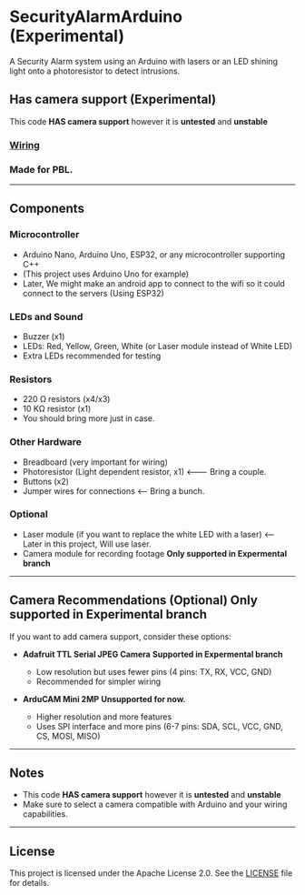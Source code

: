 # SecurityAlarmArduino (Experimental)

A Security Alarm system using an Arduino with lasers or an LED shining light onto a photoresistor to detect intrusions.

## Has camera support (Experimental)
This code **HAS camera support** however it is **untested** and **unstable**

### [Wiring](WIRING.md)

### Made for PBL.

---

## Components

### Microcontroller
- Arduino Nano, Arduino Uno, ESP32, or any microcontroller supporting C++  
- (This project uses Arduino Uno for example)
- Later, We might make an android app to connect to the wifi so it could connect to the servers (Using ESP32)

### LEDs and Sound
- Buzzer (x1)  
- LEDs: Red, Yellow, Green, White (or Laser module instead of White LED)  
- Extra LEDs recommended for testing

### Resistors
- 220 Ω resistors (x4/x3)  
- 10 KΩ resistor (x1)  
- You should bring more just in case.

### Other Hardware
- Breadboard (very important for wiring)  
- Photoresistor (Light dependent resistor, x1)  <--- Bring a couple.
- Buttons (x2)  
- Jumper wires for connections <-- Bring a bunch.

### Optional
- Laser module (if you want to replace the white LED with a laser) <-- Later in this project, Will use laser.  
- Camera module for recording footage **Only supported in Expermental branch** 

---

## Camera Recommendations (Optional) **Only supported in Experimental branch**

If you want to add camera support, consider these options: 

- **Adafruit TTL Serial JPEG Camera**  **Supported in Expermental branch**
  - Low resolution but uses fewer pins (4 pins: TX, RX, VCC, GND)  
  - Recommended for simpler wiring  

- **ArduCAM Mini 2MP**  **Unsupported for now.**
  - Higher resolution and more features  
  - Uses SPI interface and more pins (6-7 pins: SDA, SCL, VCC, GND, CS, MOSI, MISO)

---

## Notes

- This code **HAS camera support** however it is **untested** and **unstable**
- Make sure to select a camera compatible with Arduino and your wiring capabilities.

---


## License

This project is licensed under the Apache License 2.0. See the [LICENSE](LICENSE) file for details.
